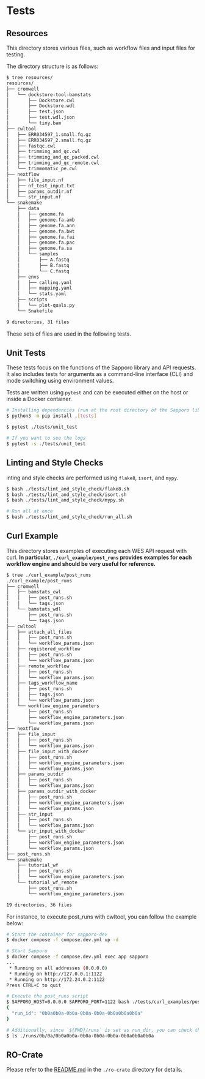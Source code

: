 # Tests

## Resources

This directory stores various files, such as workflow files and input files for testing.

The directory structure is as follows:

```bash
$ tree resources/
resources/
├── cromwell
│   └── dockstore-tool-bamstats
│       ├── Dockstore.cwl
│       ├── Dockstore.wdl
│       ├── test.json
│       ├── test.wdl.json
│       └── tiny.bam
├── cwltool
│   ├── ERR034597_1.small.fq.gz
│   ├── ERR034597_2.small.fq.gz
│   ├── fastqc.cwl
│   ├── trimming_and_qc.cwl
│   ├── trimming_and_qc_packed.cwl
│   ├── trimming_and_qc_remote.cwl
│   └── trimmomatic_pe.cwl
├── nextflow
│   ├── file_input.nf
│   ├── nf_test_input.txt
│   ├── params_outdir.nf
│   └── str_input.nf
└── snakemake
    ├── data
    │   ├── genome.fa
    │   ├── genome.fa.amb
    │   ├── genome.fa.ann
    │   ├── genome.fa.bwt
    │   ├── genome.fa.fai
    │   ├── genome.fa.pac
    │   ├── genome.fa.sa
    │   └── samples
    │       ├── A.fastq
    │       ├── B.fastq
    │       └── C.fastq
    ├── envs
    │   ├── calling.yaml
    │   ├── mapping.yaml
    │   └── stats.yaml
    ├── scripts
    │   └── plot-quals.py
    └── Snakefile

9 directories, 31 files
```

These sets of files are used in the following tests.

## Unit Tests

These tests focus on the functions of the Sapporo library and API requests. It also includes tests for arguments as a command-line interface (CLI) and mode switching using environment values.

Tests are written using `pytest` and can be executed either on the host or inside a Docker container.

```bash
# Installing dependencies (run at the root directory of the Sapporo library)
$ python3 -m pip install .[tests]

$ pytest ./tests/unit_test

# If you want to see the logs
$ pytest -s ./tests/unit_test
```

## Linting and Style Checks

inting and style checks are performed using `flake8`, `isort`, and `mypy`.

```bash
$ bash ./tests/lint_and_style_check/flake8.sh
$ bash ./tests/lint_and_style_check/isort.sh
$ bash ./tests/lint_and_style_check/mypy.sh

# Run all at once
$ bash ./tests/lint_and_style_check/run_all.sh
```

## Curl Example

This directory stores examples of executing each WES API request with curl. **In particular, `./curl_example/post_runs` provides examples for each workflow engine and should be very useful for reference.**

```bash
$ tree ./curl_example/post_runs
./curl_example/post_runs
├── cromwell
│   ├── bamstats_cwl
│   │   ├── post_runs.sh
│   │   └── tags.json
│   └── bamstats_wdl
│       ├── post_runs.sh
│       └── tags.json
├── cwltool
│   ├── attach_all_files
│   │   ├── post_runs.sh
│   │   └── workflow_params.json
│   ├── registered_workflow
│   │   ├── post_runs.sh
│   │   └── workflow_params.json
│   ├── remote_workflow
│   │   ├── post_runs.sh
│   │   └── workflow_params.json
│   ├── tags_workflow_name
│   │   ├── post_runs.sh
│   │   ├── tags.json
│   │   └── workflow_params.json
│   └── workflow_engine_parameters
│       ├── post_runs.sh
│       ├── workflow_engine_parameters.json
│       └── workflow_params.json
├── nextflow
│   ├── file_input
│   │   ├── post_runs.sh
│   │   └── workflow_params.json
│   ├── file_input_with_docker
│   │   ├── post_runs.sh
│   │   ├── workflow_engine_parameters.json
│   │   └── workflow_params.json
│   ├── params_outdir
│   │   ├── post_runs.sh
│   │   └── workflow_params.json
│   ├── params_outdir_with_docker
│   │   ├── post_runs.sh
│   │   ├── workflow_engine_parameters.json
│   │   └── workflow_params.json
│   ├── str_input
│   │   ├── post_runs.sh
│   │   └── workflow_params.json
│   └── str_input_with_docker
│       ├── post_runs.sh
│       ├── workflow_engine_parameters.json
│       └── workflow_params.json
├── post_runs.sh
└── snakemake
    ├── tutorial_wf
    │   ├── post_runs.sh
    │   └── workflow_engine_parameters.json
    └── tutorial_wf_remote
        ├── post_runs.sh
        └── workflow_engine_parameters.json

19 directories, 36 files
```

For instance, to execute post_runs with cwltool, you can follow the example below:

```bash
# Start the container for sapporo-dev
$ docker compose -f compose.dev.yml up -d

# Start Sapporo
$ docker compose -f compose.dev.yml exec app sapporo
...
 * Running on all addresses (0.0.0.0)
 * Running on http://127.0.0.1:1122
 * Running on http://172.24.0.2:1122
Press CTRL+C to quit

# Execute the post_runs script
$ SAPPORO_HOST=0.0.0.0 SAPPORO_PORT=1122 bash ./tests/curl_examples/post_runs/cwltool/attach_all_files/post_runs.sh
{
  "run_id": "0b0a0b0a-0b0a-0b0a-0b0a-0b0a0b0a0b0a"
}

# Additionally, since `${PWD}/runs` is set as run_dir, you can check the actual run files
$ ls ./runs/0b/0a/0b0a0b0a-0b0a-0b0a-0b0a-0b0a0b0a0b0a
```

## RO-Crate

Please refer to the [README.md](./ro-crate/README.md) in the `./ro-crate` directory for details.
